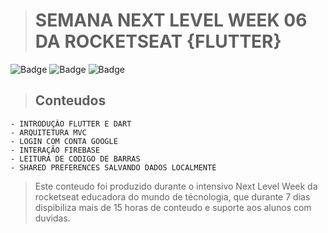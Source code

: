 ># SEMANA NEXT LEVEL WEEK 06 DA ROCKETSEAT {FLUTTER}
![Badge](https://img.shields.io/badge/CAMERA-APP-green)
![Badge](https://img.shields.io/badge/FIREBASE-Black)
![Badge](https://img.shields.io/badge/FLUTTER-Blue)

>## Conteudos

<!--ts-->
    - INTRODUÇÃO FLUTTER E DART
    - ARQUITETURA MVC
    - LOGIN COM CONTA GOOGLE
    - INTERAÇÃO FIREBASE
    - LEITURA DE CODIGO DE BARRAS
    - SHARED PREFERENCES SALVANDO DADOS LOCALMENTE
<!--te-->

>Este conteudo foi produzido durante o intensivo Next Level Week 
da rocketseat educadora do mundo de técnologia, que durante 7 dias dispibiliza mais de 15 horas de conteudo e suporte aos alunos com duvidas.
